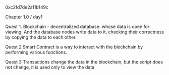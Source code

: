 0xc2fd7de2a11b149c

Сhapter 1.0 / day1

Quest 1. 
Blockchain - decentralized database. whose data is open for viewing. And the database nodes write data to it, checking their correctness by copying the data to each other.

Quest 2
Smart Contract is a way to interact with the blockchain by performing various functions.

Quest 3
Transactions change the data in the blockchain, but the script does not change, it is used only to view the data
